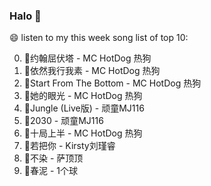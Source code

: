 

### Halo 👋

😄 listen to my this week song list of top 10:

0. 🌈约翰屈伏塔 - MC HotDog 热狗
1. 🌈依然我行我素 - MC HotDog 热狗
2. 🌈Start From The Bottom - MC HotDog 热狗
3. 🌈她的眼光 - MC HotDog 热狗
4. 🌈Jungle (Live版) - 顽童MJ116
5. 🌈2030 - 顽童MJ116
6. 🌈十局上半 - MC HotDog 热狗
7. 🌈若把你 - Kirsty刘瑾睿
8. 🌈不染 - 萨顶顶
9. 🌈春泥 - 1个球

